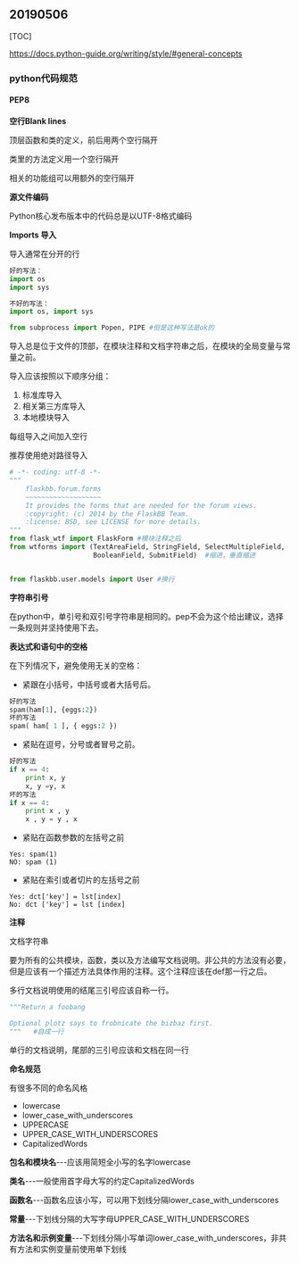 ## 20190506

[TOC]

<https://docs.python-guide.org/writing/style/#general-concepts>

### python代码规范

#### PEP8

**空行Blank lines**

顶层函数和类的定义，前后用两个空行隔开

类里的方法定义用一个空行隔开

相关的功能组可以用额外的空行隔开



**源文件编码**

Python核心发布版本中的代码总是以UTF-8格式编码



**Imports 导入**

导入通常在分开的行

```python
好的写法：
import os
import sys

不好的写法：
import os, import sys

from subprocess import Popen, PIPE #但是这种写法是ok的
```

导入总是位于文件的顶部，在模块注释和文档字符串之后，在模块的全局变量与常量之前。

导入应该按照以下顺序分组：

1. 标准库导入
2. 相关第三方库导入
3. 本地模块导入

每组导入之间加入空行

推荐使用绝对路径导入

```python
# -*- coding: utf-8 -*-
"""
    flaskbb.forum.forms
    ~~~~~~~~~~~~~~~~~~~
    It provides the forms that are needed for the forum views.
    :copyright: (c) 2014 by the FlaskBB Team.
    :license: BSD, see LICENSE for more details.
"""
from flask_wtf import FlaskForm #模块注释之后
from wtforms import (TextAreaField, StringField, SelectMultipleField,
                     BooleanField, SubmitField)  #缩进，垂直缩进


from flaskbb.user.models import User #换行

```



**字符串引号**

在python中，单引号和双引号字符串是相同的。pep不会为这个给出建议，选择一条规则并坚持使用下去。



**表达式和语句中的空格**

在下列情况下，避免使用无关的空格：

* 紧跟在小括号，中括号或者大括号后。

```python
好的写法
spam(ham[1], {eggs:2})
坏的写法
spam( ham[ 1 ], { eggs:2 })
```

* 紧贴在逗号，分号或者冒号之前。

```python
好的写法
if x == 4:
    print x, y
    x, y =y, x
坏的写法
if x == 4:
    print x , y
    x , y = y , x
```

* 紧贴在函数参数的左括号之前

```
Yes: spam(1)
NO: spam (1)
```

* 紧贴在索引或者切片的左括号之前

```
Yes: dct['key'] = lst[index]
No: dct ['key'] = lst [index]
```



**注释**

文档字符串

要为所有的公共模块，函数，类以及方法编写文档说明。非公共的方法没有必要，但是应该有一个描述方法具体作用的注释。这个注释应该在def那一行之后。

多行文档说明使用的结尾三引号应该自称一行。

```python
"""Return a foobang

Optional plotz says to frobnicate the bizbaz first.
"""   #自成一行
```

单行的文档说明，尾部的三引号应该和文档在同一行



**命名规范**

有很多不同的命名风格

* lowercase
* lower_case_with_underscores
* UPPERCASE
* UPPER_CASE_WITH_UNDERSCORES
* CapitalizedWords



**包名和模块名**---应该用简短全小写的名字lowercase

**类名**---一般使用首字母大写的约定CapitalizedWords

**函数名**---函数名应该小写，可以用下划线分隔lower_case_with_underscores

**常量**---下划线分隔的大写字母UPPER_CASE_WITH_UNDERSCORES

**方法名和示例变量**---下划线分隔小写单词lower_case_with_underscores，非共有方法和实例变量前使用单下划线
